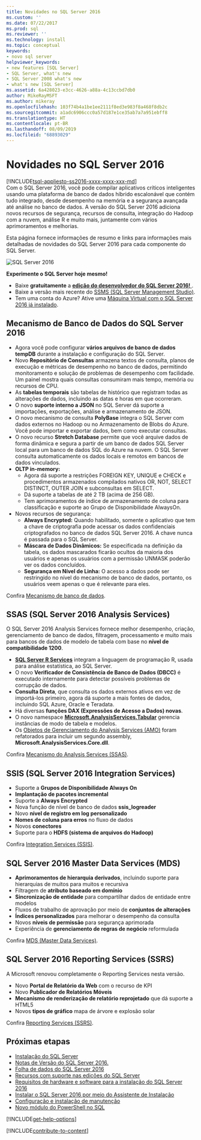 ```yaml
---
title: Novidades no SQL Server 2016
ms.custom: ''
ms.date: 07/22/2017
ms.prod: sql
ms.reviewer: ''
ms.technology: install
ms.topic: conceptual
keywords:
- novo sql server
helpviewer_keywords:
- new features [SQL Server]
- SQL Server, what's new
- SQL Server 2008 what's new
- what's new [SQL Server]
ms.assetid: 6a428023-e3cc-4626-a88a-4c13ccbd7db0
author: MikeRayMSFT
ms.author: mikeray
ms.openlocfilehash: 103f74b4a1be1ee2111f8ed3e983f8a468f8db2c
ms.sourcegitcommit: a1adc6906ccc0a57d187e1ce35ab7a7a951ebff8
ms.translationtype: HT
ms.contentlocale: pt-BR
ms.lasthandoff: 08/09/2019
ms.locfileid: "68893029"
---
```

# <a name="whats-new-in-sql-server-2016"></a>Novidades no SQL Server 2016
[!INCLUDE[tsql-appliesto-ss2016-xxxx-xxxx-xxx-md](../includes/tsql-appliesto-ss2016-xxxx-xxxx-xxx-md.md)]  
 Com o SQL Server 2016, você pode compilar aplicativos críticos inteligentes usando uma plataforma de banco de dados híbrido escalonável que contém tudo integrado, desde desempenho na memória e a segurança avançada até análise no banco de dados. A versão do SQL Server 2016 adiciona novos recursos de segurança, recursos de consulta, integração do Hadoop com a nuvem, análise R e muito mais, juntamente com vários aprimoramentos e melhorias. 

Esta página fornece informações de resumo e links para informações mais detalhadas de novidades do SQL Server 2016 para cada componente do SQL Server. 

![SQL Server 2016](../sql-server/media/sql-server-2016.png)

 **Experimente o SQL Server hoje mesmo!** 
- Baixe **gratuitamente** a [**edição do desenvolvedor do SQL Server 2016!** ](https://www.microsoft.com/cloud-platform/sql-server-editions-developers).
- Baixe a versão mais recente do [SSMS (SQL Server Management Studio)](../ssms/download-sql-server-management-studio-ssms.md). 
- Tem uma conta do Azure? Ative uma [Máquina Virtual com o SQL Server 2016 já instalado](https://azuremarketplace.microsoft.com/marketplace/apps/microsoftsqlserver.sql2016sp1-ws2016).

## <a name="sql-server-2016-database-engine"></a>Mecanismo de Banco de Dados do SQL Server 2016
- Agora você pode configurar **vários arquivos de banco de dados tempDB** durante a instalação e configuração do SQL Server.
- Novo **Repositório de Consultas** armazena textos de consulta, planos de execução e métricas de desempenho no banco de dados, permitindo monitoramento e solução de problemas de desempenho com facilidade. Um painel mostra quais consultas consumiram mais tempo, memória ou recursos de CPU.
- As **tabelas temporais** são tabelas de histórico que registram todas as alterações de dados, incluindo as datas e horas em que ocorreram.
- O novo **suporte interno a JSON** no SQL Server dá suporte a importações, exportações, análise e armazenamento de JSON.
- O novo mecanismo de consulta **PolyBase** integra o SQL Server com dados externos no Hadoop ou no Armazenamento de Blobs do Azure. Você pode importar e exportar dados, bem como executar consultas.
- O novo recurso **Stretch Database** permite que você arquive dados de forma dinâmica e segura a partir de um banco de dados SQL Server local para um banco de dados SQL do Azure na nuvem. O SQL Server consulta automaticamente os dados locais e remotos em bancos de dados vinculados. 
- **OLTP in-memory:** 
    - Agora dá suporte a restrições FOREIGN KEY, UNIQUE e CHECK e procedimentos armazenados compilados nativos OR, NOT, SELECT DISTINCT, OUTER JOIN e subconsultas em SELECT.
    - Dá suporte a tabelas de até 2 TB (acima de 256 GB). 
    - Tem aprimoramentos de índice de armazenamento de coluna para classificação e suporte ao Grupo de Disponibilidade AlwaysOn.
- Novos recursos de segurança:
    - **Always Encrypted:** Quando habilitado, somente o aplicativo que tem a chave de criptografia pode acessar os dados confidenciais criptografados no banco de dados SQL Server 2016. A chave nunca é passada para o SQL Server.
    - **Máscara de Dados Dinâmicos:** Se especificada na definição da tabela, os dados mascarados ficarão ocultos da maioria dos usuários e apenas os usuários com a permissão UNMASK poderão ver os dados concluídos.
    - **Segurança em Nível de Linha:** O acesso a dados pode ser restringido no nível do mecanismo de banco de dados, portanto, os usuários veem apenas o que é relevante para eles. 

Confira [Mecanismo de banco de dados](../database-engine/configure-windows/what-s-new-in-sql-server-2016-database-engine.md).
## <a name="sql-server-2016-analysis-services-ssas"></a>SSAS (SQL Server 2016 Analysis Services)
O SQL Server 2016 Analysis Services fornece melhor desempenho, criação, gerenciamento de banco de dados, filtragem, processamento e muito mais para bancos de dados de modelo de tabela com base no **nível de compatibilidade 1200**.
- **[SQL Server R Services](../advanced-analytics/r-services/what-s-new-in-sql-server-r-services.md)** integram a linguagem de programação R, usada para análise estatística, ao SQL Server. 
- O novo **Verificador de Consistência de Banco de Dados (DBCC)** é executado internamente para detectar possíveis problemas de corrupção de dados.
- **Consulta Direta**, que consulta os dados externos ativos em vez de importá-los primeiro, agora dá suporte a mais fontes de dados, incluindo SQL Azure, Oracle e Teradata. 
- Há diversas **funções DAX (Expressões de Acesso a Dados) novas**.
- O novo namespace **[Microsoft.AnalysisServices.Tabular](https://msdn.microsoft.com/library/microsoft.analysisservices.tabular.aspx)** gerencia instâncias de modo de tabela e modelos. 
- Os [Objetos de Gerenciamento do Analysis Services (AMO)](https://msdn.microsoft.com/library/mt436122.aspx) foram refatorados para incluir um segundo assembly, **Microsoft.AnalysisServices.Core.dll**.

Confira [Mecanismo do Analysis Services (SSAS)](https://docs.microsoft.com/analysis-services/what-s-new-in-analysis-services). 

## <a name="sql-server-2016-integration-services-ssis"></a>SSIS (SQL Server 2016 Integration Services)
- Suporte a **Grupos de Disponibilidade Always On**
- **Implantação de pacotes incremental**
- Suporte a **Always Encrypted**
- Nova função de nível de banco de dados **ssis_logreader**
- Novo **nível de registro em log personalizado**
- **Nomes de coluna para erros** no fluxo de dados 
- Novos **conectores**
- Suporte para o **HDFS (sistema de arquivos do Hadoop)**

Confira [Integration Services (SSIS)](../integration-services/what-s-new-in-integration-services-in-sql-server-2016.md).

## <a name="sql-server-2016-master-data-services-mds"></a>SQL Server 2016 Master Data Services (MDS)
- **Aprimoramentos de hierarquia derivados**, incluindo suporte para hierarquias de muitos para muitos e recursiva
- Filtragem de **atributo baseado em domínio**
- **Sincronização de entidade** para compartilhar dados de entidade entre modelos
- Fluxos de trabalho de aprovação por meio de **conjuntos de alterações**
- **Índices personalizados** para melhorar o desempenho da consulta
- Novos **níveis de permissão** para segurança aprimorada
- Experiência de **gerenciamento de regras de negócio** reformulada

Confira [MDS (Master Data Services)](../master-data-services/what-s-new-in-master-data-services-mds.md).

## <a name="sql-server-2016-reporting-services-ssrs"></a>SQL Server 2016 Reporting Services (SSRS)
A Microsoft renovou completamente o Reporting Services nesta versão. 
- Novo **Portal de Relatório da Web** com o recurso de KPI
- Novo **Publicador de Relatórios Móveis**
- **Mecanismo de renderização de relatório reprojetado** que dá suporte a HTML5 
- Novos **tipos de gráfico** mapa de árvore e explosão solar 

Confira [Reporting Services (SSRS)](../reporting-services/what-s-new-in-sql-server-reporting-services-ssrs.md).

## <a name="next-steps"></a>Próximas etapas   
- [Instalação do SQL Server](../database-engine/install-windows/installation-for-sql-server-2016.md)   
- [Notas de Versão do SQL Server 2016.](../sql-server/sql-server-2016-release-notes.md) 
- [Folha de dados do SQL Server 2016](https://download.microsoft.com/download/C/5/3/C53C3AEF-653C-4598-8721-D522E8AC6A3A/SQL_Server_2016_Everything_Built-In_Datasheet_EN_US.pdf)
- [Recursos com suporte nas edições do SQL Server](https://msdn.microsoft.com/library/cc645993.aspx)
- [Requisitos de hardware e software para a instalação do SQL Server 2016](../sql-server/install/hardware-and-software-requirements-for-installing-sql-server.md)
- [Instalar o SQL Server 2016 por meio do Assistente de Instalação](../database-engine/install-windows/install-sql-server-from-the-installation-wizard-setup.md)
- [Configuração e instalação de manutenção](https://msdn.microsoft.com/library/6df72a78-6b36-4bc1-948e-04b4ebe46094)
- [Novo módulo do PowerShell no SQL](https://blogs.technet.microsoft.com/dataplatforminsider/2016/06/30/sql-powershell-july-2016-update/)

[!INCLUDE[get-help-options](../includes/paragraph-content/get-help-options.md)]

[!INCLUDE[contribute-to-content](../includes/paragraph-content/contribute-to-content.md)]
